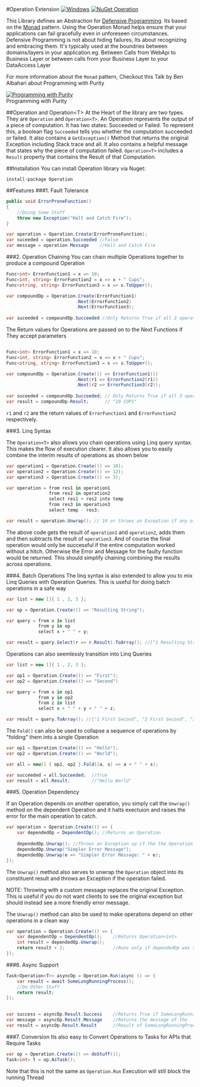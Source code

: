 #Operation Extension 
[![Windows](https://ci.appveyor.com/api/projects/status/m4xei8kvod9fguqk/branch/master?svg=true)](https://ci.appveyor.com/project/odytrice/operation/branch/master)
[![NuGet Operation](https://img.shields.io/nuget/v/Operation.svg?style=flat)](https://www.nuget.org/packages/Operation)

This Library defines an Abstraction for [Defensive Programming](http://en.wikipedia.org/wiki/Defensive_programming). 
Its based on the [Monad](http://en.wikipedia.org/wiki/Monad_%28functional_programming%29) pattern.
Using the Operation Monad helps ensure that your applications can fail gracefully even in unforeseen circumstances.
Defensive Programming is not about hiding failures, Its about recognizing and embracing them. It's typically used at the boundries 
between domains/layers in your application.eg. Between Calls from WebApi to Business Layer or between calls from your Business Layer to your DataAccess Layer

For more information about the `Monad` pattern, Checkout this Talk by Ben Albahari about Programming with Purity

[![Programming with Purity](http://img.youtube.com/vi/aZCzG2I8Hds/mqdefault.jpg)](http://www.youtube.com/watch?v=aZCzG2I8Hds)<br/>
Programming with Purity

##Operation and Operation&lt;T&gt;
At the Heart of the library are two types. They are `Operation` and `Operation<T>`. 
An Operation represents the output of a piece of computation. It has two states: Succeeded or Failed. To represent this, a boolean flag `Succeeded` tells you whether the computation succeeded or failed.
It also contains a `GetException()` Method that returns the original Exception including Stack trace and all.
It also contains a helpful message that states why the piece of computation failed. `Operation<T>` 
includes a `Result` property that contains the Result of that Computation.

##Installation 
You can install Operation library via Nuget:

<code>install-package Operation</code>

##Features
###1. Fault Tolerance

```csharp
public void ErrorProneFunction()
{
	//Doing Some Stuff
	throw new Exception("Halt and Catch Fire");
}

var operation = Operation.Create(ErrorProneFunction);
var suceeded = operation.Succeeded //False
var message = operation.Message    //Halt and Catch Fire
```

###2. Operation Chaining
You can chain multiple Operations together to produce a compound Operation

```csharp
Func<int> ErrorFunction1 = x => 10;
Func<int, string> ErrorFunction2 = x => x + " Cups";
Func<string, string> ErrorFunction3 = s => s.ToUpper();

var compoundOp = Operation.Create(ErrorFunction1)
						  .Next(ErrorFunction2)
						  .Next(ErrorFunction3);
							  
var suceeded = compoundOp.Succeeded //Only Returns True if all 3 operations Succeeded
```

The Return values for Operations are passed on to the Next Functions if They accept parameters

```csharp

Func<int> ErrorFunction1 = x => 10;
Func<int, string> ErrorFunction2 = x => x + " Cups";
Func<string, string> ErrorFunction3 = s => s.ToUpper();

var compoundOp = Operation.Create(() => ErrorFunction1())
						  .Next(r1 => ErrorFunction2(r1))
						  .Next(r2 => ErrorFunction3(r2));
						  							  
var suceeded = compoundOp.Succeeded; // Only Returns True if all 3 operations Succeeded
var result = compoundOp.Result;	     // "10 CUPS"
```
`r1` and `r2` are the return values of `ErrorFunction1` and `ErrorFunction2` respectively.

###3. Linq Syntax

The `Operation<T>` also allows you chain operations using Linq query syntax. This makes the flow of execution clearer. 
    It also allows you to easily combine the interim results of operations as shown below

```csharp
var operation1 = Operation.Create(() => 10);
var operation2 = Operation.Create(() => 12);
var operation3 = Operation.Create(() => 3);

var operation = from res1 in operation1
				from res2 in operation2
				select res1 + res2 into temp
				from res3 in operation3
				select temp - res3;

var result = operation.Unwrap(); // 19 or throws an Exception if any of the Operations failed
```
The above code gets the result of `operation1` and `operation2`, adds them and then subtracts
the result of `operation3`. And of course the final operation would only be successful
if the entire computation worked without a hitch. Otherwise the Error and Message for the 
faulty function would be returned.
This should simplify chaining combining the results across operations.

###4. Batch Operations
The linq syntax is also extended to allow you to mix Linq Queries with Operation Queries. 
This is useful for doing batch operations in a safe way

```csharp
var list = new []{ 1 , 2, 3 };

var op = Operation.Create(() => "Resulting String");

var query = from x in list
			from y in op
			select x + " " + y;

var result = query.Select(r => r.Result).ToArray(); //["1 Resulting String", "2 Resulting String", "3 Resulting String"]
```

Operations can also seemlessly transition into Linq Queries

```csharp
var list = new []{ 1 , 2, 3 };

var op1 = Operation.Create(() => "First");
var op2 = Operation.Create(() => "Second")

var query = from x in op1
			from y in op2
			from z in list
			select x + " " + y + " " + z;

var result = query.ToArray(); //["1 First Second", "2 First Second", "3 First Second"]
```

The `Fold()` can also be used to collapse a sequence of operations by "folding" them into a single Operation

```csharp
var op1 = Operation.Create(() => "Hello");
var op2 = Operation.Create(() => "World");

var all = new[] { op1, op2 }.Fold((a, s) => a + " " + s);

var succeeded = all.Succeeded;	//true 
var result = all.Result;		//"Hello World"
```
###5. Operation Dependency

If an Operation depends on another operation, you simply call the `Unwrap()` method on the dependent Operation
and it halts exectuion and raises the error for the main operation to catch.

```csharp
var operation = Operation.Create(() => {
	var dependedOp = DependentOp();	//Returns an Operation
		
	dependedOp.Unwrap(); //Throws an Exception up if the the Operation did not succeed
	dependedOp.Unwrap("Simpler Error Message");
	dependedOp.Unwrap(e => "Simpler Error Message: " + e);
});
```
The `Unwrap()` method also serves to unwrap the `Operation` object into its constituent 
result and throws an Exception if the operation failed.

NOTE: Throwing with a custom message replaces the original Exception. 
This is useful if you do not want clients to see the original exception 
but should instead see a more friendly error message.

The `Unwrap()` method can also be used to make operations depend on other operations in a
clean way

```csharp
var operation = Operation.Create(() => {
	var dependentOp = DependentOp();  	//Returns Operation<int>
	int result = dependedOp.Unwrap();
	return result + 2;					//Runs only if dependedOp was successful.
});
```

###6. Async Support
```csharp
Task<Operation<T>> asyncOp = Operation.Run(async () => {
	var result = await SomeLongRunningProcess();
	//Do Other Stuff
	return result;
});
	

var success = asyncOp.Result.Success	//Returns True if SomeLongRunningProcess() succeeds
var message = asyncOp.Result.Message	//Returns the message of the
var result = asyncOp.Result.Result		//Result of SomeLongRunningProcess() 
```

###7. Conversion
Its also easy to Convert Operations to Tasks for APIs that Require Tasks

```csharp
var op = Operation.Create(() => doStuff());
Task<int> t = op.AsTask();
```

Note that this is not the same as `Operation.Run` Execution will still block the running Thread
